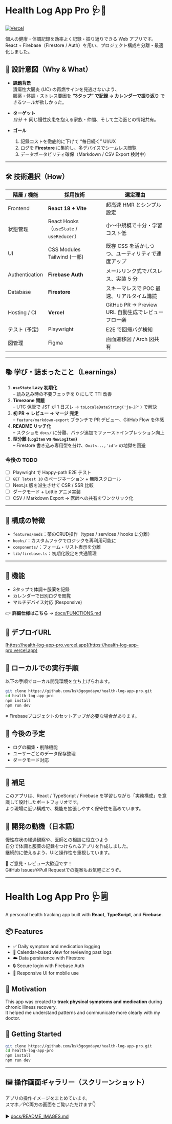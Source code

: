 # Health Log App Pro 🩺🌸

[![Vercel](https://vercelbadge.vercel.app/api/ksk3gogodayo/health-log-app-pro)](https://health-log-app-pro.vercel.app)

個人の健康・体調記録を効率よく記録・振り返りできる Web アプリです。  
React + Firebase（Firestore / Auth）を用い、プロジェクト構成を分離・最適化しました。

<!-- ===== 🎯 DESIGN INTENT ===== -->
## 🎯 設計意図（Why & What）

- **課題背景**  
  潰瘍性大腸炎 (UC) の再燃サインを見逃さないよう、  
  服薬・体調・ストレス要因を **“3タップ” で記録 → カレンダーで振り返り** できるツールが欲しかった。

- **ターゲット**  
  *自分* ＋ 同じ慢性疾患を抱える家族・仲間、そして主治医との情報共有。

- **ゴール**  
  1. 記録コストを徹底的に下げて “毎日続く” UI/UX  
  2. ログを **Firestore** に集約し、多デバイスでシームレス閲覧  
  3. データポータビリティ確保（Markdown / CSV Export 検討中）

---

<!-- ===== 🛠 TECH STACK ===== -->
## 🛠 技術選択（How）

| 階層 / 機能 | 採用技術 | 選定理由 |
| --- | --- | --- |
| Frontend | **React 18 + Vite** | 超高速 HMR とシンプル設定 |
| 状態管理 | React Hooks（`useState` / `useReducer`）| 小〜中規模で十分・学習コスト低 |
| UI | CSS Modules<br>Tailwind (一部) | 既存 CSS を活かしつつ、ユーティリティで速度アップ |
| Authentication | **Firebase Auth** | メールリンク式でパスレス、実装 5 分 |
| Database | **Firestore** | スキーマレスで POC 最速、リアルタイム購読 |
| Hosting / CI | **Vercel** | GitHub PR → Preview URL 自動生成でレビューフロー楽 |
| テスト (予定) | Playwright | E2E で回帰バグ検知 |
| 図管理 | Figma | 画面遷移図 / Arch 図共有 |

---

<!-- ===== 📚 LEARNINGS ===== -->
## 📚 学び・詰まったこと（Learnings）

1. **`useState` Lazy 初期化**  
   – 読み込み時の不要フェッチを 0 にして TTI 改善  
2. **Timezone 問題**  
   – UTC 保管で JST が 1 日ズレ → `toLocaleDateString('ja-JP')` で解決  
3. **初 PR → レビュー → マージ 完走**  
   – `feature/markdown-export` ブランチで PR デビュー、GitHub Flow を体感  
4. **README リッチ化**  
   – スクショを `docs/` に分離、バッジ追加でファーストインプレッション向上  
5. **型分離 (`LogItem` vs `NewLogItem`)**  
   – Firestore 書き込み専用型を分け、`Omit<...,'id'>` の地獄を回避

### 今後の TODO
- [ ] Playwright で Happy-path E2E テスト  
- [ ] `GET latest 10` のページネーション + 無限スクロール  
- [ ] Next.js 版を派生させて CSR / SSR 比較  
- [ ] ダークモード + Lottie アニメ実装  
- [ ] CSV / Markdown Export → 医師への共有をワンクリック化

---

## 📁 構成の特徴

- `features/meds`：薬のCRUD操作（types / services / hooks に分離）
- `hooks/`：カスタムフックでロジックを再利用可能に
- `components/`：フォーム・リスト表示を分離
- `lib/firebase.ts`：初期化設定を共通管理

---

## 📝 機能
- 3タップで体調＋服薬を記録
- カレンダーで日別ログを閲覧
- マルチデバイス対応 (Responsive)

👉 **詳細仕様はこちら** → [docs/FUNCTIONS.md](docs/FUNCTIONS.md)

## 🔗 デプロイURL

[https://health-log-app-pro.vercel.app](https://health-log-app-pro.vercel.app)

## 🚀 ローカルでの実行手順

以下の手順でローカル開発環境を立ち上げられます。

```bash
git clone https://github.com/ksk3gogodayo/health-log-app-pro.git
cd health-log-app-pro
npm install
npm run dev
```

※ Firebaseプロジェクトのセットアップが必要な場合があります。

## 📌 今後の予定

- ログの編集・削除機能
- ユーザーごとのデータ保存整理
- ダークモード対応

---

## 🙌 補足

このアプリは、React / TypeScript / Firebase を学習しながら「実務構成」を意識して設計したポートフォリオです。  
より現場に近い構成で、機能を拡張しやすく保守性を高めています。

## 🎯 開発の動機（日本語）

慢性症状の経過観察や、医師との相談に役立つよう  
自分で体調と服薬の記録をつけられるアプリを作成しました。  
継続的に使えるよう、UIと操作性を重視しています。

📣 ご意見・レビュー大歓迎です！  
GitHub IssuesやPull Requestでの提案もお気軽にどうぞ。

---

# Health Log App Pro 🩺🗒️

A personal health tracking app built with **React**, **TypeScript**, and **Firebase**.

## 📦 Features

- ✅ Daily symptom and medication logging  
- 📅 Calendar-based view for reviewing past logs  
- ☁️ Data persistence with Firestore  
- 🔒 Secure login with Firebase Auth  
- 📱 Responsive UI for mobile use
  
## 🧠 Motivation

This app was created to **track physical symptoms and medication** during chronic illness recovery.  
It helped me understand patterns and communicate more clearly with my doctor.

## 🚀 Getting Started

```bash
git clone https://github.com/ksk3gogodayo/health-log-app-pro.git
cd health-log-app-pro
npm install
npm run dev
```

---

## 🖼 操作画面ギャラリー（スクリーンショット）

アプリの操作イメージをまとめています。  
スマホ／PC両方の画面をご覧いただけます👇

▶️ [docs/README_IMAGES.md](./docs/README_IMAGES.md)
